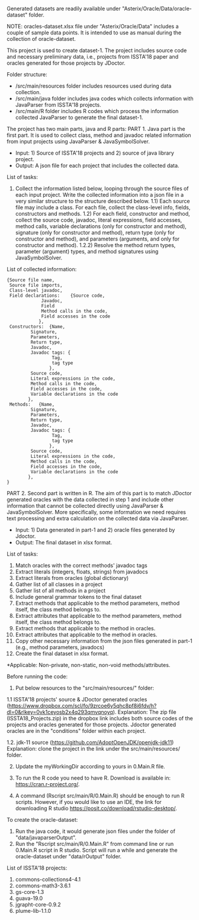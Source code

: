
Generated datasets are readily available under "Asterix/Oracle/Data/oracle-dataset" folder. 

NOTE: oracles-dataset.xlsx file under "Asterix/Oracle/Data" includes a couple of sample data points. It is intended to use as manual during the collection of oracle-dataset.


This project is used to create dataset-1. The project includes source code and necessary preliminary data, i.e., projects from ISSTA'18 paper and oracles generated for those projects by JDoctor.

Folder structure:

- /src/main/resources folder includes resources used during data collection. 
- /src/main/java folder includes java codes which collects information with JavaParser from ISSTA'18 projects. 
- /src/main/R folder includes R codes which process the information collected JavaParser to generate the final dataset-1. 

The project has two main parts, java and R parts:
PART 1. Java part is the first part. It is used to collect class, method and javadoc related information from input projects using JavaParser & JavaSymbolSolver.
- Input: 1) Source of ISSTA'18 projects and 2) source of java library project.
- Output: A json file for each project that includes the collected data.

List of tasks: 
1) Collect the information listed below, looping through the source files of each input project. Write the collected information into a json file in a very similar structure to the structure described below. 
1.1) Each source file may include a class. For each file, collect the class-level info, fields, constructors and methods.
1.2) For each field, constructor and method, collect the source code, javadoc, literal expressions, field accesses, method calls, variable declarations (only for constructor and method), signature (only for constructor and method), return type (only for constructor and method), and parameters (arguments, and only for constructor and method).
1.2.2) Resolve the method return types, parameter (argument) types, and method signatures using JavaSymbolSolver.

List of collected information: 

	{Source file name,
	 Source file imports,
	 Class-level javadoc,
	 Field declarations:	{Source code,
				 Javadoc,
				 Field
				 Method calls in the code,
			 	 Field accesses in the code
				},
	 Constructors:	{Name, 
			 Signature,
			 Parameters,
			 Return type,
			 Javadoc,
			 Javadoc tags: {
					 Tag,
					 tag type
					},
			 Source code,
			 Literal expressions in the code,
			 Method calls in the code,
			 Field accesses in the code,
			 Variable declarations in the code
			},
	 Methods:	{Name, 
			 Signature,
			 Parameters,
			 Return type,
			 Javadoc,
			 Javadoc tags: {
					 Tag,
					 tag type
					},
			 Source code,
			 Literal expressions in the code,
			 Method calls in the code,
			 Field accesses in the code,
			 Variable declarations in the code
			}, 
	}

PART 2. Second part is written in R. The aim of this part is to match JDoctor generated oracles with the data collected in step 1 and include other information that cannot be collected directly using JavaParser & JavaSymbolSolver. More specifically, some information we need requires text processing and extra calculation on the collected data via JavaParser.
 
- Input: 1) Data generated in part-1 and 2) oracle files generated by Jdoctor. 
- Output: The final dataset in xlsx format. 

List of tasks:
 
 1) Match oracles with the correct methods' javadoc tags
 2) Extract literals (integers, floats, strings) from javadocs
 3) Extract literals from oracles (global dictionary)
 4) Gather list of all classes in a project
 5) Gather list of all methods in a project
 6) Include general grammar tokens to the final dataset 
 7) Extract methods that applicable to the method parameters, method itself, the class method belongs to.
 8) Extract attributes that applicable to the method parameters, method itself, the class method belongs to.
 9) Extract methods that applicable to the method in oracles.
 10) Extract attributes that applicable to the method in oracles.
 11) Copy other necessary information from the json files generated in part-1 (e.g., method parameters, javadocs)
 12) Create the final dataset in xlsx format.

*Applicable: Non-private, non-static, non-void methods/attributes.


Before running the code:

1. Put below resources to the "src/main/resources/" folder:

 1.1 ISSTA'18 projects' source & JDoctor generated oracles (https://www.dropbox.com/scl/fo/9zrcoe6y5qhc8pf8i6fdv/h?dl=0&rlkey=0vk1ceyosb2x4q293qmvqnoyq). 
 Explanation: The zip file (ISSTA18_Projects.zip) in the dropbox link includes both source codes of the projects and oracles generated for those projects. Jdoctor generated oracles are in the "conditions" folder within each project.

 1.2. jdk-11 source (https://github.com/AdoptOpenJDK/openjdk-jdk11)
 Explanation: clone the project in the link under the src/main/resources/ folder.

2. Update the myWorkingDir according to yours in 0.Main.R file. 

3. To run the R code you need to have R. Download is available in: https://cran.r-project.org/. 

4. A command (Rscript src/main/R/0.Main.R) should be enough to run R scripts. However, if you would like to use an IDE, the link for downloading R studio https://posit.co/download/rstudio-desktop/. 


To create the oracle-dataset:

1. Run the java code, it would generate json files under the folder of "data/javaparserOutput".
2. Run the "Rscript src/main/R/0.Main.R" from command line or run 0.Main.R script in R studio. Script will run a while and generate the oracle-dataset under "data/rOutput" folder. 














List of ISSTA'18 projects: 
1. commons-collections4-4.1
2. commons-math3-3.6.1
3. gs-core-1.3
4. guava-19.0
5. jgrapht-core-0.9.2
6. plume-lib-1.1.0

